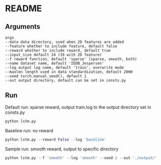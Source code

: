 # README

## Arguments

```
args
--data data directory, used when 2D features are added
--feature whether to include feature, default false
--reward whether to include reward, default true
--input_size default 24 (39 with 2D feature)
--f reward function, default 'sparse' (sparse, smooth, both)
--name dataset name, default 'IEDB_Jespersen'
--log output log name, default 'train', overwrite mode
--maxlen length used in data standardization, default 2000
--seed torch.manual_seed(), default 1
--out output directory, default can be set in consts.py
```

## Run

Default run: sparse reward, output train.log to the output directory set in consts.py

```python
python lstm.py
```

Baseline run: no reward

```python
python lstm.py --reward False --log 'baseline'
```

Sample run: smooth reward, output to specific directory

```python
python lstm.py --f 'smooth' --log 'smooth' --seed 2 --out './output/'
```

